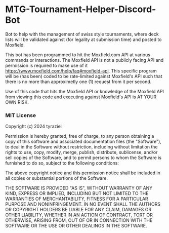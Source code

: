 # MTG-Tournament-Helper-Discord-Bot

Bot to help with the management of swiss style tournaments, where deck lists will be validated against (for legality at submission time) and posted to Moxfield.

This bot has been programmed to hit the Moxfield.com API at various commands or interactions.  The Moxfield API is not a publicly facing API and permission is required to make use of it https://www.moxfield.com/help/faq#moxfield-api.  This specific program will be (has been) coded to be rate-limited against Moxfield's API such that there is no more than approximetly one (1) request from it per second.

Use of this code that hits the Moxfield API or knowledge of the Moxfield API from viewing this code and executing against Moxfield's API is AT YOUR OWN RISK.

### MIT License

Copyright (c) 2024 tyraziel

Permission is hereby granted, free of charge, to any person obtaining a copy
of this software and associated documentation files (the "Software"), to deal
in the Software without restriction, including without limitation the rights
to use, copy, modify, merge, publish, distribute, sublicense, and/or sell
copies of the Software, and to permit persons to whom the Software is
furnished to do so, subject to the following conditions:

The above copyright notice and this permission notice shall be included in all
copies or substantial portions of the Software.

THE SOFTWARE IS PROVIDED "AS IS", WITHOUT WARRANTY OF ANY KIND, EXPRESS OR
IMPLIED, INCLUDING BUT NOT LIMITED TO THE WARRANTIES OF MERCHANTABILITY,
FITNESS FOR A PARTICULAR PURPOSE AND NONINFRINGEMENT. IN NO EVENT SHALL THE
AUTHORS OR COPYRIGHT HOLDERS BE LIABLE FOR ANY CLAIM, DAMAGES OR OTHER
LIABILITY, WHETHER IN AN ACTION OF CONTRACT, TORT OR OTHERWISE, ARISING FROM,
OUT OF OR IN CONNECTION WITH THE SOFTWARE OR THE USE OR OTHER DEALINGS IN THE
SOFTWARE.

